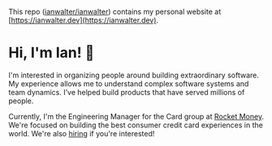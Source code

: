 This repo ([ianwalter/ianwalter](https://github.com/ianwalter/ianwalter))
contains my personal website at
[https://ianwalter.dev](https://ianwalter.dev).

# Hi, I'm Ian! 👋

I'm interested in organizing people around building extraordinary software.
My experience allows me to understand complex software systems and team
dynamics. I’ve helped build products that have served millions of people.

Currently, I'm the Engineering Manager for the Card group at
[Rocket Money](https://rocketmoney.com). We're focused on building the
best consumer credit card experiences in the world. We're also
[hiring](https://rocketmoney.com/careers) if you're interested!
